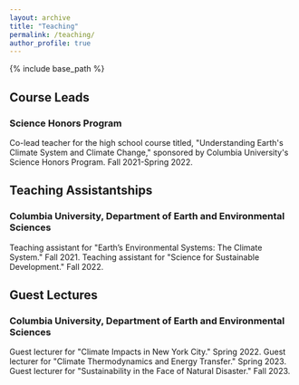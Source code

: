 ```yaml
---
layout: archive
title: "Teaching"
permalink: /teaching/
author_profile: true
---
```


{% include base_path %}

## Course Leads
### Science Honors Program
Co-lead teacher for the high school course titled, "Understanding Earth's Climate System and Climate Change," sponsored by Columbia University's Science Honors Program. Fall 2021-Spring 2022.

## Teaching Assistantships
### Columbia University, Department of Earth and Environmental Sciences
Teaching assistant for "Earth’s Environmental Systems: The Climate System." Fall 2021.
Teaching assistant for "Science for Sustainable Development." Fall 2022.

## Guest Lectures
### Columbia University, Department of Earth and Environmental Sciences
Guest lecturer for "Climate Impacts in New York City." Spring 2022.
Guest lecturer for "Climate Thermodynamics and Energy Transfer." Spring 2023.
Guest lecturer for "Sustainability in the Face of Natural Disaster." Fall 2023.
